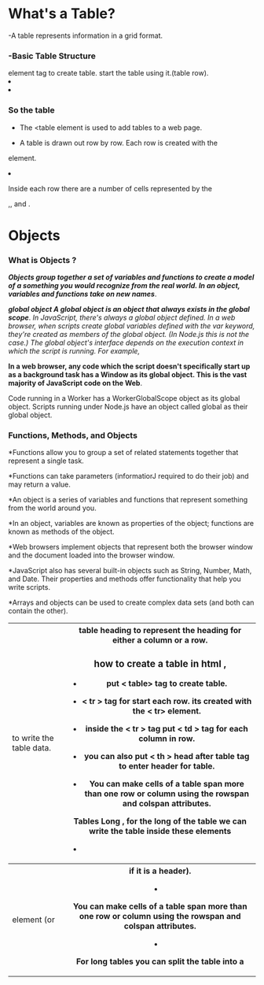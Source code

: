 # What's a Table?
-A table represents information in a grid format. 

### -Basic Table Structure
<table>  element tag to create table.
<tr> start the table using it.(table row).
<td> to write the table data.
<th> table heading to represent the heading for either a column or a row.

### how to create a table in html ,

- put < table> tag to create table.

- < tr > tag for start each row. its created with the < tr> element.

- inside the < tr > tag put < td > tag for each column in row.

- you can also put < th > head after table tag to enter header for table.

- You can make cells of a table span more than one row or column using the rowspan and colspan attributes.


**Tables Long , for the long of the  table we can write the table inside these elements** 

- <thead the heading of the table will written inside it .

- <tfoot the footer of the table will written inside it. 

- <tbody  the body of the table will written inside it.


 ### So the table

- The <table element is used to add tables to a web page.

 - A table is drawn out row by row. Each row is created with the <tr> element.

- Inside each row there are a number of cells represented by the <td> element (or <th> if it is a header).

- You can make cells of a table span more than one row or column using the rowspan and colspan attributes.

- For long tables you can split the table into a <thead>,<tbody>, and <tfoot>.










# Objects

### What is Objects ?

**_Objects group together a set of variables and functions to create a model of a something you would recognize from the real world. In an object, variables and functions take on new names_**.

**_global object A global object is an object that always exists in the global scope_**.
_In JavaScript, there's always a global object defined. In a web browser, when scripts create global variables defined with the var keyword, they're created as members of the global object. (In Node.js this is not the case.) The global object's interface depends on the execution context in which the script is running. For example,_

**In a web browser, any code which the script doesn't specifically start up as a background task has a Window as its global object. This is the vast majority of JavaScript code on the Web**.

Code running in a Worker has a WorkerGlobalScope object as its global object.
Scripts running under Node.js have an object called global as their global object.


### Functions, Methods, and Objects 

*Functions allow you to group a set of related statements together that represent a single task.

*Functions can take parameters (informatiorJ required to do their job) and may return a value.

*An object is a series of variables and functions that represent something from the world around you.

*In an object, variables are known as properties of the object; functions are known as methods of the object.

*Web browsers implement objects that represent both the browser window and the document loaded into the browser window.

*JavaScript also has several built-in objects such as String, Number, Math, and Date. Their properties and methods offer functionality that help you write scripts.

*Arrays and objects can be used to create complex data sets (and both can contain the other). 







